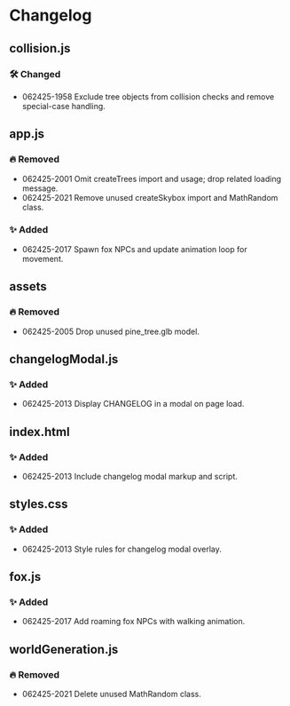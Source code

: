 # Changelog

## collision.js
### 🛠 Changed
- 062425-1958 Exclude tree objects from collision checks and remove special-case handling.

## app.js
### 🔥 Removed
- 062425-2001 Omit createTrees import and usage; drop related loading message.
- 062425-2021 Remove unused createSkybox import and MathRandom class.

### ✨ Added
- 062425-2017 Spawn fox NPCs and update animation loop for movement.

## assets
### 🔥 Removed
- 062425-2005 Drop unused pine_tree.glb model.

## changelogModal.js
### ✨ Added
- 062425-2013 Display CHANGELOG in a modal on page load.

## index.html
### ✨ Added
- 062425-2013 Include changelog modal markup and script.

## styles.css
### ✨ Added
- 062425-2013 Style rules for changelog modal overlay.

## fox.js
### ✨ Added
- 062425-2017 Add roaming fox NPCs with walking animation.

## worldGeneration.js
### 🔥 Removed
- 062425-2021 Delete unused MathRandom class.

